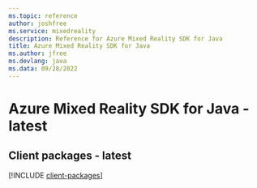 ```yaml
---
ms.topic: reference
author: joshfree
ms.service: mixedreality
description: Reference for Azure Mixed Reality SDK for Java
title: Azure Mixed Reality SDK for Java
ms.author: jfree
ms.devlang: java
ms.data: 09/28/2022
---
```

# Azure Mixed Reality SDK for Java - latest

## Client packages - latest
[!INCLUDE [client-packages](mixed-reality-client-index.md)]